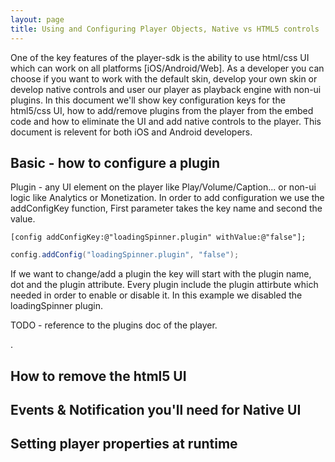 ```yaml
---
layout: page
title: Using and Configuring Player Objects, Native vs HTML5 controls
---
```


One of the key features of the player-sdk is the ability to use html/css UI which can work on all platforms [iOS/Android/Web].
As a developer you can choose if you want to work with the default skin, develop your own skin or develop native controls and user our player as playback engine with non-ui plugins.
In this document we'll show key configuration keys for the html5/css UI, how to add/remove plugins from the player from the embed code and how to eliminate the UI and add native controls to the player.
This document is relevent for both iOS and Android developers.

## Basic - how to configure a plugin 
Plugin - any UI element on the player like Play/Volume/Caption... or non-ui logic like Analytics or Monetization.
In order to add configuration we use the addConfigKey function, First parameter takes the key name and second the value.
```objective_c
[config addConfigKey:@"loadingSpinner.plugin" withValue:@"false"];
```

```Java
config.addConfig("loadingSpinner.plugin", "false");
```

If we want to change/add a plugin the key will start with the plugin name, dot and the plugin attribute.
Every plugin include the plugin attirbute which needed in order to enable or disable it.
In this example we disabled the loadingSpinner plugin.

TODO - reference to the plugins doc of the player.

.

## How to remove the html5 UI

## Events & Notification you'll need for Native UI

## Setting player properties at runtime

